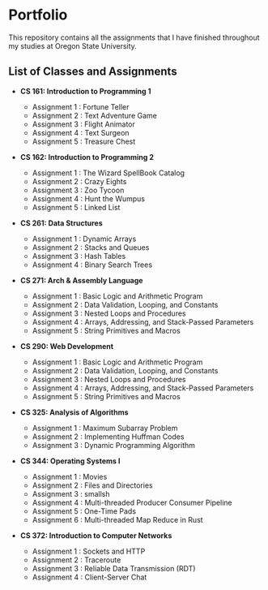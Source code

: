 # Portfolio
This repository contains all the assignments that I have finished throughout my studies at Oregon State University.

## List of Classes and Assignments
- **CS 161: Introduction to Programming 1**
  -  Assignment 1 : Fortune Teller
  -  Assignment 2 : Text Adventure Game
  -  Assignment 3 : Flight Animator
  -  Assignment 4 : Text Surgeon
  -  Assignment 5 : Treasure Chest
  
- **CS 162: Introduction to Programming 2**
  -  Assignment 1 : The Wizard SpellBook Catalog
  -  Assignment 2 : Crazy Eights
  -  Assignment 3 : Zoo Tycoon
  -  Assignment 4 : Hunt the Wumpus
  -  Assignment 5 : Linked List
  
- **CS 261: Data Structures**
  -  Assignment 1 : Dynamic Arrays
  -  Assignment 2 : Stacks and Queues
  -  Assignment 3 : Hash Tables
  -  Assignment 4 : Binary Search Trees
  
- **CS 271: Arch & Assembly Language**
  -  Assignment 1 : Basic Logic and Arithmetic Program
  -  Assignment 2 : Data Validation, Looping, and Constants
  -  Assignment 3 : Nested Loops and Procedures
  -  Assignment 4 : Arrays, Addressing, and Stack-Passed Parameters
  -  Assignment 5 : String Primitives and Macros
  
- **CS 290: Web Development**
  -  Assignment 1 : Basic Logic and Arithmetic Program
  -  Assignment 2 : Data Validation, Looping, and Constants
  -  Assignment 3 : Nested Loops and Procedures
  -  Assignment 4 : Arrays, Addressing, and Stack-Passed Parameters
  -  Assignment 5 : String Primitives and Macros

- **CS 325: Analysis of Algorithms**
  -  Assignment 1 : Maximum Subarray Problem
  -  Assignment 2 : Implementing Huffman Codes
  -  Assignment 3 : Dynamic Programming Algorithm

- **CS 344: Operating Systems I**
  -  Assignment 1 : Movies
  -  Assignment 2 : Files and Directories
  -  Assignment 3 : smallsh 
  -  Assignment 4 : Multi-threaded Producer Consumer Pipeline
  -  Assignment 5 : One-Time Pads
  -  Assignment 6 : Multi-threaded Map Reduce in Rust

- **CS 372: Introduction to Computer Networks**
  -  Assignment 1 : Sockets and HTTP
  -  Assignment 2 : Traceroute
  -  Assignment 3 : Reliable Data Transmission (RDT) 
  -  Assignment 4 : Client-Server Chat
